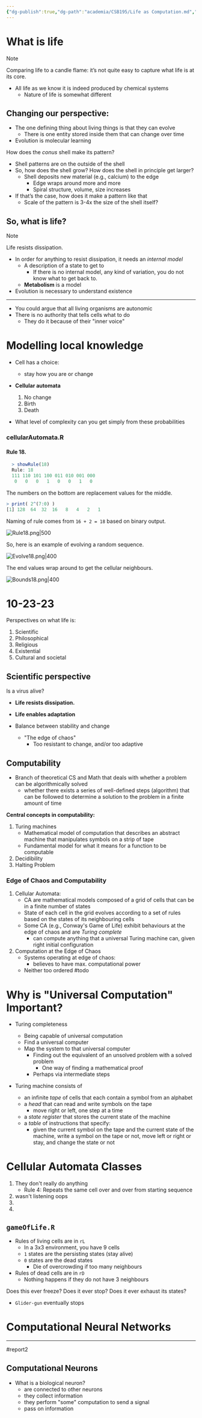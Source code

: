 ```yaml
---
{"dg-publish":true,"dg-path":"academia/CSB195/Life as Computation.md","permalink":"/academia/csb-195/life-as-computation/","created":"2023-10-18T13:22:02.399-07:00","updated":"2023-10-30T11:19:20.000-07:00"}
---
```


# What is life
> [!note]
> Comparing life to a candle flame: it’s not quite easy to capture what life is at its core.
- All life as we know it is indeed produced by chemical systems
    - Nature of life is somewhat different

## Changing our perspective:

- The one defining thing about living things is that they can evolve
    - There is one entity stored inside them that can change over time
- Evolution is molecular learning

How does the *conus* shell make its pattern?

- Shell patterns are on the outside of the shell
- So, how does the shell grow? How does the shell in principle get larger?
    - Shell deposits new material (e.g., calcium) to the edge
        - Edge wraps around more and more
        - Spiral structure, volume, size increases
- If that’s the case, how does it make a pattern like that
    - Scale of the pattern is 3-4x the size of the shell itself?

## So, what is life?

>[!note]
>Life resists dissipation.

- In order for anything to resist dissipation, it needs an *internal model*
	- A description of a state to get to
		- If there is no internal model, any kind of variation, you do not know what to get back to.
	- **Metabolism** is a model
- Evolution is necessary to understand existence
---
- You could argue that all living organisms are autonomic
- There is no authority that tells cells what to do
	- They do it because of their "inner voice"

# Modelling local knowledge
- Cell has a choice:
	- stay how you are or change

- **Cellular automata**
	1. No change
	2. Birth
	3. Death
- What level of complexity can you get simply from these probabilities

### cellularAutomata.R
#### Rule 18.

```R
  > showRule(18)
  Rule: 18
  111 110 101 100 011 010 001 000
   0   0   0   1   0   0   1   0  
```
The numbers on the bottom are replacement values for the middle.

```R
> print( 2^(7:0) )
[1] 128  64  32  16   8   4   2   1
```
Naming of rule comes from `16 + 2 = 18` based on binary output.

![Rule18.png|500](/img/user/Files/02%20CSB195/Rule18.png)

So, here is an example of evolving a random sequence.

![Evolve18.png|400](/img/user/Files/02%20CSB195/Evolve18.png)

The end values wrap around to get the cellular neighbours.

![Bounds18.png|400](/img/user/Files/02%20CSB195/Bounds18.png)

# 10-23-23

Perspectives on what life is:
1. Scientific
2.  Philosophical
3. Religious
4. Existential
5. Cultural and societal

## Scientific perspective

Is a virus alive?
- **Life resists dissipation.**
- **Life enables adaptation**


- Balance between stability and change
	- "The edge of chaos"
		- Too resistant to change, and/or too adaptive

## Computability

- Branch of theoretical CS and Math that deals with whether a problem can be algorithmically solved
	- whether there exists a series of well-defined steps (algorithm) that can be followed to determine a solution to the problem in a finite amount of time

**Central concepts in computability:**
1. Turing machines
	- Mathematical model of computation that describes an abstract machine that manipulates symbols on a strip of tape
	- Fundamental model for what it means for a function to be computable
2. Decidibility
3. Halting Problem

### Edge of Chaos and Computability

1. Cellular Automata:
	- CA are mathematical models composed of a grid of cells that can be in a finite number of states
	- State of each cell in the grid evolves according to a set of rules based on the states of its neighbouring cells
	- Some CA (e.g., Conway's Game of Life) exhibit behaviours at the edge of chaos and are *Turing complete*
		- can compute anything that a universal Turing machine can, given right initial configuration
2. Computation at the Edge of Chaos
	- Systems operating at edge of chaos:
		- believes to have max. computational power
	- Neither too ordered #todo

# Why is "Universal Computation" Important?

- Turing completeness
	- Being capable of universal computation
	- Find a universal computer
	- Map the system to that universal computer
		- Finding out the equivalent of an unsolved problem with a solved problem
			- One way of finding a mathematical proof
		- Perhaps via intermediate steps

- Turing machine consists of
	- an infinite *tape* of cells that each contain a symbol from an alphabet
	- a *head* that can read and write symbols on the tape
		- move right or left, one step at a time
	- a *state register* that stores the current state of the machine
	- a *table* of instructions that specify:
		- given the current symbol on the tape and the current state of the machine, write a symbol on the tape or not, move left or right or stay, and change the state or not

# Cellular Automata Classes

1. They don't really do anything
	- Rule 4: Repeats the same cell over and over from starting sequence
2. wasn't listening oops
3. 
4. 

## `gameOfLife.R`

- Rules of living cells are in `rL`
	- In a 3x3 environment, you have 9 cells
	- `1` states are the persisting states (stay alive)
	- `0` states are the dead states
		- Die of overcrowding if too many neighbours
- Rules of dead cells are in `rD`
	- Nothing happens if they do not have 3 neighbours

Does this ever freeze? Does it ever stop? Does it ever exhaust its states?
- `Glider-gun` eventually stops


# Computational Neural Networks

--- 

#report2

## Computational Neurons

- What is a biological neuron?
	- are connected to other neurons
	- they collect information
	- they perform "some" computation to send a signal
	- pass on information


